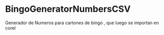 # BingoGeneratorNumbersCSV
Generador de Numeros para cartones de bingo , que luego se importan en corel
